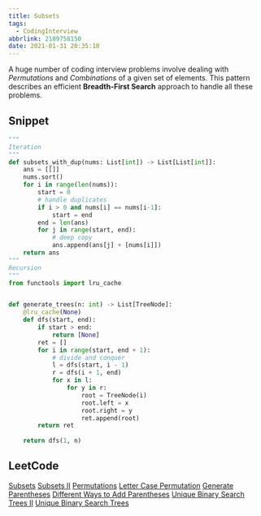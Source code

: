 ```yaml
---
title: Subsets
tags:
  - CodingInterview
abbrlink: 2189758150
date: 2021-01-31 20:35:10
---
```

A huge number of coding interview problems involve dealing with _Permutations_ and _Combinations_ of a given set of elements. This pattern describes an efficient **Breadth-First Search** approach to handle all these problems.

## Snippet
```python
"""
Iteration
"""
def subsets_with_dup(nums: List[int]) -> List[List[int]]:
    ans = [[]]
    nums.sort()
    for i in range(len(nums)):
        start = 0
        # handle duplicates
        if i > 0 and nums[i] == nums[i-1]:
            start = end
        end = len(ans)
        for j in range(start, end):
            # deep copy
            ans.append(ans[j] + [nums[i]])
    return ans
"""
Recursion
"""
from functools import lru_cache


def generate_trees(n: int) -> List[TreeNode]:
    @lru_cache(None)
    def dfs(start, end):
        if start > end:
            return [None]
        ret = []
        for i in range(start, end + 1):
            # divide and conquer
            l = dfs(start, i - 1)
            r = dfs(i + 1, end)
            for x in l:
                for y in r:
                    root = TreeNode(i)
                    root.left = x
                    root.right = y
                    ret.append(root)
        return ret
    
    return dfs(1, n)
```

## LeetCode
[Subsets](https://leetcode.com/problems/subsets/)
[Subsets II](https://leetcode.com/problems/subsets-ii/)
[Permutations](https://leetcode.com/problems/permutations/)
[Letter Case Permutation](https://leetcode.com/problems/letter-case-permutation/)
[Generate Parentheses](https://leetcode.com/problems/generate-parentheses/)
[Different Ways to Add Parentheses](https://leetcode.com/problems/different-ways-to-add-parentheses/)
[Unique Binary Search Trees II](https://leetcode.com/problems/unique-binary-search-trees-ii/)
[Unique Binary Search Trees](https://leetcode.com/problems/unique-binary-search-trees/)
